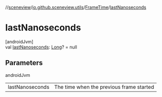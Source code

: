 //[sceneview](../../../index.md)/[io.github.sceneview.utils](../index.md)/[FrameTime](index.md)/[lastNanoseconds](last-nanoseconds.md)

# lastNanoseconds

[androidJvm]\
val [lastNanoseconds](last-nanoseconds.md): [Long](https://kotlinlang.org/api/latest/jvm/stdlib/kotlin/-long/index.html)? = null

## Parameters

androidJvm

| | |
|---|---|
| lastNanoseconds | The time when the previous frame started |
